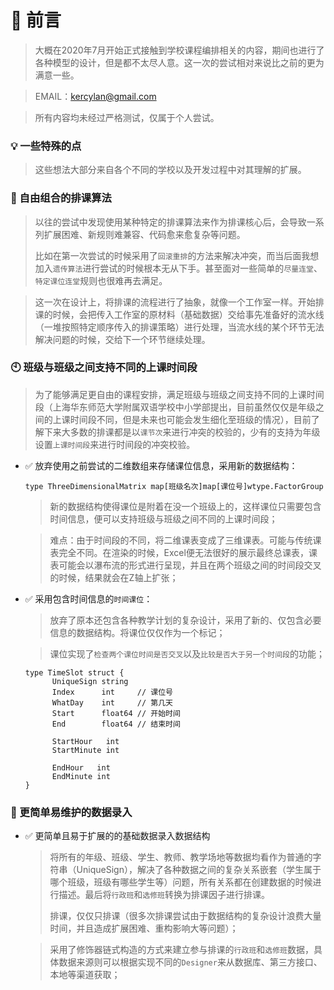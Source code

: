 # 📖 前言
> 大概在2020年7月开始正式接触到学校课程编排相关的内容，期间也进行了各种模型的设计，但是都不太尽人意。这一次的尝试相对来说比之前的更为满意一些。

> EMAIL：kercylan@gmail.com

> 所有内容均未经过严格测试，仅属于个人尝试。
### 💡 一些特殊的点
> 这些想法大部分来自各个不同的学校以及开发过程中对其理解的扩展。

### 🧩 自由组合的排课算法
> 以往的尝试中发现使用某种特定的排课算法来作为排课核心后，会导致一系列扩展困难、新规则难兼容、代码愈来愈复杂等问题。
> 
> 比如在第一次尝试的时候采用了`回滚重排`的方法来解决冲突，而当后面我想加入`遗传算法`进行尝试的时候根本无从下手。甚至面对一些简单的`尽量连堂`、`特定课位连堂`规则也很难再去满足。

> 这一次在设计上，将排课的流程进行了抽象，就像一个工作室一样。开始排课的时候，会把传入工作室的原材料（基础数据）交给事先准备好的流水线（一堆按照特定顺序传入的排课策略）进行处理，当流水线的某个环节无法解决问题的时候，交给下一个环节继续处理。

### 🕙 班级与班级之间支持不同的上课时间段
> 为了能够满足更自由的课程安排，满足班级与班级之间支持不同的上课时间段（上海华东师范大学附属双语学校中小学部提出，目前虽然仅仅是年级之间的上课时间段不同，但是未来也可能会发生细化至班级的情况），目前了解下来大多数的排课都是以`课节次`来进行冲突的校验的，少有的支持为年级设置`上课时间段`来进行时间段的冲突校验。
- ✅ 放弃使用之前尝试的二维数组来存储课位信息，采用新的数据结构：
  ```
  type ThreeDimensionalMatrix map[班级名次]map[课位号]wtype.FactorGroup
  ```
  > 新的数据结构使得课位是附着在没一个班级上的，这样课位只需要包含时间信息，便可以支持班级与班级之间不同的上课时间段；
  
  > 难点：由于时间段的不同，将二维课表变成了三维课表。可能与传统课表完全不同。在渲染的时候，Excel便无法很好的展示最终总课表，课表可能会以瀑布流的形式进行呈现，并且在两个班级之间的时间段交叉的时候，结果就会在Z轴上扩张；
  

- ✅ 采用包含时间信息的`时间课位`：
  > 放弃了原本还包含各种教学计划的复杂设计，采用了新的、仅包含必要信息的数据结构。将课位仅仅作为一个标记；
  
  > 课位实现了`检查两个课位时间是否交叉`以及`比较是否大于另一个时间段`的功能；
  ```
  type TimeSlot struct {
	    UniqueSign string
	    Index      int     // 课位号
	    WhatDay    int     // 第几天
	    Start      float64 // 开始时间
	    End        float64 // 结束时间

	    StartHour   int
	    StartMinute int

	    EndHour   int
	    EndMinute int
  }
  ```

### 🍳 更简单易维护的数据录入
- ✅ 更简单且易于扩展的的基础数据录入数据结构
  > 将所有的年级、班级、学生、教师、教学场地等数据均看作为普通的字符串（UniqueSign），解决了各种数据之间的复杂关系嵌套（学生属于哪个班级，班级有哪些学生等）问题，所有关系都在创建数据的时候进行描述。最后将`行政班`和`选修班`转换为排课因子进行排课。
  > 
  > 排课，仅仅只排课（很多次排课尝试由于数据结构的复杂设计浪费大量时间，并且造成扩展困难、重构影响大等问题）； 
  
  > 采用了修饰器链式构造的方式来建立参与排课的`行政班`和`选修班`数据，具体数据来源则可以根据实现不同的`Designer`来从数据库、第三方接口、本地等渠道获取；
